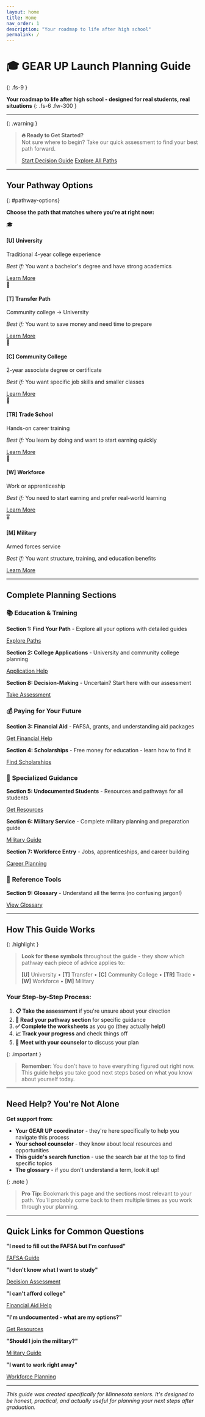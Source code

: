 ```yaml
---
layout: home
title: Home
nav_order: 1
description: "Your roadmap to life after high school"
permalink: /
---
```


# 🎓 GEAR UP Launch Planning Guide
{: .fs-9 }

**Your roadmap to life after high school - designed for real students, real situations**
{: .fs-6 .fw-300 }

---

{: .warning }
> **🔥 Ready to Get Started?**  
> Not sure where to begin? Take our quick assessment to find your best path forward.  
> 
> <a href="section8/" class="btn btn-primary">Start Decision Guide</a>
> <a href="#pathway-options" class="btn">Explore All Paths</a>

---

## Your Pathway Options
{: #pathway-options}

**Choose the path that matches where you're at right now:**

<div class="pathway-grid">
  <div class="pathway-card">
    <span class="pathway-icon">🎓</span>
    <h4><strong>[U]</strong> University</h4>
    <p>Traditional 4-year college experience</p>
    <p><em>Best if:</em> You want a bachelor's degree and have strong academics</p>
    <a href="section1/university/" class="btn btn-primary">Learn More</a>
  </div>

  <div class="pathway-card">
    <span class="pathway-icon">🔄</span>
    <h4><strong>[T]</strong> Transfer Path</h4>
    <p>Community college → University</p>
    <p><em>Best if:</em> You want to save money and need time to prepare</p>
    <a href="section2/transfer-options/" class="btn btn-primary">Learn More</a>
  </div>

  <div class="pathway-card">
    <span class="pathway-icon">🏫</span>
    <h4><strong>[C]</strong> Community College</h4>
    <p>2-year associate degree or certificate</p>
    <p><em>Best if:</em> You want specific job skills and smaller classes</p>
    <a href="section1/community-college/" class="btn btn-primary">Learn More</a>
  </div>

  <div class="pathway-card">
    <span class="pathway-icon">🔧</span>
    <h4><strong>[TR]</strong> Trade School</h4>
    <p>Hands-on career training</p>
    <p><em>Best if:</em> You learn by doing and want to start earning quickly</p>
    <a href="section1/trade-school/" class="btn btn-primary">Learn More</a>
  </div>

  <div class="pathway-card">
    <span class="pathway-icon">💼</span>
    <h4><strong>[W]</strong> Workforce</h4>
    <p>Work or apprenticeship</p>
    <p><em>Best if:</em> You need to start earning and prefer real-world learning</p>
    <a href="section1/workforce/" class="btn btn-primary">Learn More</a>
  </div>

  <div class="pathway-card">
    <span class="pathway-icon">🎖️</span>
    <h4><strong>[M]</strong> Military</h4>
    <p>Armed forces service</p>
    <p><em>Best if:</em> You want structure, training, and education benefits</p>
    <a href="section1/military/" class="btn btn-primary">Learn More</a>
  </div>
</div>

---

## Complete Planning Sections

### 📚 **Education & Training**
<div class="section-card">
  <p><strong>Section 1: Find Your Path</strong> - Explore all your options with detailed guides</p>
  <a href="section1/" class="btn">Explore Paths</a>
</div>

<div class="section-card">
  <p><strong>Section 2: College Applications</strong> - University and community college planning</p>
  <a href="section2/" class="btn">Application Help</a>
</div>

<div class="section-card">
  <p><strong>Section 8: Decision-Making</strong> - Uncertain? Start here with our assessment</p>
  <a href="section8/" class="btn">Take Assessment</a>
</div>

### 💰 **Paying for Your Future**
<div class="section-card">
  <p><strong>Section 3: Financial Aid</strong> - FAFSA, grants, and understanding aid packages</p>
  <a href="section3/" class="btn">Get Financial Help</a>
</div>

<div class="section-card">
  <p><strong>Section 4: Scholarships</strong> - Free money for education - learn how to find it</p>
  <a href="section4/" class="btn">Find Scholarships</a>
</div>

### 🎯 **Specialized Guidance**
<div class="section-card">
  <p><strong>Section 5: Undocumented Students</strong> - Resources and pathways for all students</p>
  <a href="section5/" class="btn">Get Resources</a>
</div>

<div class="section-card">
  <p><strong>Section 6: Military Service</strong> - Complete military planning and preparation guide</p>
  <a href="section6/" class="btn">Military Guide</a>
</div>

<div class="section-card">
  <p><strong>Section 7: Workforce Entry</strong> - Jobs, apprenticeships, and career building</p>
  <a href="section7/" class="btn">Career Planning</a>
</div>

### 📖 **Reference Tools**
<div class="section-card">
  <p><strong>Section 9: Glossary</strong> - Understand all the terms (no confusing jargon!)</p>
  <a href="section9/" class="btn">View Glossary</a>
</div>

---

## How This Guide Works

{: .highlight }
> **Look for these symbols** throughout the guide - they show which pathway each piece of advice applies to:
> 
> **[U]** University • **[T]** Transfer • **[C]** Community College • **[TR]** Trade • **[W]** Workforce • **[M]** Military

### Your Step-by-Step Process:

1. **📋 Take the assessment** if you're unsure about your direction
2. **📖 Read your pathway section** for specific guidance
3. **✅ Complete the worksheets** as you go (they actually help!)
4. **📈 Track your progress** and check things off
5. **💬 Meet with your counselor** to discuss your plan

{: .important }
> **Remember:** You don't have to have everything figured out right now. This guide helps you take good next steps based on what you know about yourself today.

---

## Need Help? You're Not Alone

**Get support from:**
- **Your GEAR UP coordinator** - they're here specifically to help you navigate this process
- **Your school counselor** - they know about local resources and opportunities
- **This guide's search function** - use the search bar at the top to find specific topics
- **The glossary** - if you don't understand a term, look it up!

{: .note }
> **Pro Tip:** Bookmark this page and the sections most relevant to your path. You'll probably come back to them multiple times as you work through your planning.

---

## Quick Links for Common Questions

<div class="quick-links-grid">
  <div class="quick-link-card">
    <p><strong>"I need to fill out the FAFSA but I'm confused"</strong></p>
    <a href="section3/fafsa-demystified/" class="btn btn-primary">FAFSA Guide</a>
  </div>
  
  <div class="quick-link-card">
    <p><strong>"I don't know what I want to study"</strong></p>
    <a href="section8/" class="btn btn-primary">Decision Assessment</a>
  </div>
  
  <div class="quick-link-card">
    <p><strong>"I can't afford college"</strong></p>
    <a href="section3/" class="btn btn-primary">Financial Aid Help</a>
  </div>
  
  <div class="quick-link-card">
    <p><strong>"I'm undocumented - what are my options?"</strong></p>
    <a href="section5/" class="btn btn-primary">Get Resources</a>
  </div>
  
  <div class="quick-link-card">
    <p><strong>"Should I join the military?"</strong></p>
    <a href="section6/preparation-and-decisions/" class="btn btn-primary">Military Guide</a>
  </div>
  
  <div class="quick-link-card">
    <p><strong>"I want to work right away"</strong></p>
    <a href="section7/" class="btn btn-primary">Workforce Planning</a>
  </div>
</div>

---

*This guide was created specifically for Minnesota seniors. It's designed to be honest, practical, and actually useful for planning your next steps after graduation.*
